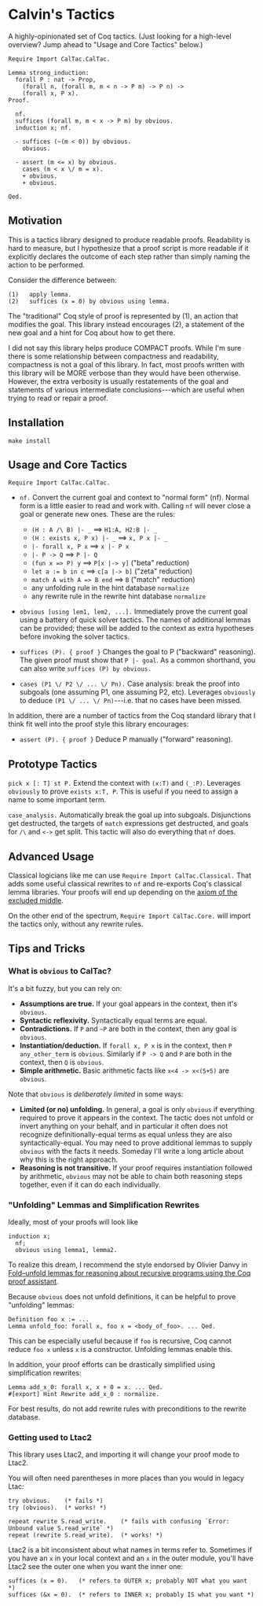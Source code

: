 # Calvin's Tactics

A highly-opinionated set of Coq tactics.  (Just looking for a high-level
overview?  Jump ahead to "Usage and Core Tactics" below.)

```coq
Require Import CalTac.CalTac.

Lemma strong_induction:
  forall P : nat -> Prop,
    (forall n, (forall m, m < n -> P m) -> P n) ->
    (forall x, P x).
Proof.

  nf.
  suffices (forall m, m < x -> P m) by obvious.
  induction x; nf.

  - suffices (~(m < 0)) by obvious.
    obvious.

  - assert (m <= x) by obvious.
    cases (m < x \/ m = x).
    + obvious.
    + obvious.

Qed.
```


## Motivation

This is a tactics library designed to produce readable proofs.  Readability is
hard to measure, but I hypothesize that a proof script is more readable if it
explicitly declares the outcome of each step rather than simply naming the
action to be performed.

Consider the difference between:

    (1)   apply lemma.
    (2)   suffices (x = 0) by obvious using lemma.

The "traditional" Coq style of proof is represented by (1), an action that
modifies the goal.  This library instead encourages (2), a statement of the new
goal and a hint for Coq about how to get there.

I did not say this library helps produce COMPACT proofs.  While I'm sure there
is some relationship between compactness and readability, compactness is not a
goal of this library.  In fact, most proofs written with this library will be
MORE verbose than they would have been otherwise.  However, the extra verbosity
is usually restatements of the goal and statements of various intermediate
conclusions---which are useful when trying to read or repair a proof.


## Installation

`make install`


## Usage and Core Tactics

`Require Import CalTac.CalTac.`

  - `nf.`
    Convert the current goal and context to "normal form" (nf).  Normal form is
    a little easier to read and work with.  Calling `nf` will never close a
    goal or generate new ones.  These are the rules:
      - `(H : A /\ B) |- _`          ==>   `H1:A, H2:B |- _`
      - `(H : exists x, P x) |- _`   ==>   `x, P x |- _`
      - `|- forall x, P x`           ==>   `x |- P x`
      - `|- P -> Q`                  ==>   `P |- Q`
      - `(fun x => P) y`             ==>   `P[x |-> y]`       ("beta" reduction)
      - `let a := b in c`            ==>   `c[a |-> b]`       ("zeta" reduction)
      - `match A with A => B end`    ==>   `B`                ("match" reduction)
      - any unfolding rule in the hint database `normalize`
      - any rewrite rule in the rewrite hint database `normalize`

  - `obvious [using lem1, lem2, ...].`
    Immediately prove the current goal using a battery of quick solver tactics.
    The names of additional lemmas can be provided; these will be added to the
    context as extra hypotheses before invoking the solver tactics.

  - `suffices (P). { proof }`
    Changes the goal to P ("backward" reasoning).  The given proof must show
    that `P |- goal`.  As a common shorthand, you can also write
    `suffices (P) by obvious.`

  - `cases (P1 \/ P2 \/ ... \/ Pn).`
    Case analysis: break the proof into subgoals (one assuming P1, one assuming
    P2, etc).  Leverages `obviously` to deduce `(P1 \/ ... \/ Pn)`---i.e. that
    no cases have been missed.

In addition, there are a number of tactics from the Coq standard library that
I think fit well into the proof style this library encourages:

  - `assert (P). { proof }`
    Deduce P manually ("forward" reasoning).


## Prototype Tactics

  `pick x [: T] st P.`
    Extend the context with `(x:T)` and `(_:P)`.  Leverages `obviously` to
    prove `exists x:T, P`.  This is useful if you need to assign a name to some
    important term.

  `case_analysis.`
    Automatically break the goal up into subgoals.  Disjunctions get
    destructed, the targets of `match` expressions get destructed, and goals
    for `/\` and `<->` get split.  This tactic will also do everything that
    `nf` does.


## Advanced Usage

Classical logicians like me can use `Require Import CalTac.Classical.`  That
adds some useful classical rewrites to `nf` and re-exports Coq's classical
lemma libraries.  Your proofs will end up depending on the [axiom of the
excluded middle](https://coq.inria.fr/library/Coq.Logic.Classical_Prop.html#classic).

On the other end of the spectrum, `Require Import CalTac.Core.` will import
the tactics only, without any rewrite rules.


## Tips and Tricks

### What is `obvious` to CalTac?

It's a bit fuzzy, but you can rely on:

  - **Assumptions are true.**  If your goal appears in the context, then it's
    `obvious`.
  - **Syntactic reflexivity.**  Syntactically equal terms are equal.
  - **Contradictions.**  If `P` and `~P` are both in the context, then any goal
    is `obvious`.
  - **Instantiation/deduction.**  If `forall x, P x` is in the context, then
    `P any_other_term` is `obvious`.  Similarly if `P -> Q` and `P` are both
    in the context, then `Q` is `obvious`.
  - **Simple arithmetic.**  Basic arithmetic facts like `x<4 -> x<(5+5)` are
    `obvious`.

Note that `obvious` is _deliberately limited_ in some ways:

  - **Limited (or no) unfolding.**  In general, a goal is only `obvious` if
    everything required to prove it appears in the context.  The tactic does
    not unfold or invert anything on your behalf, and in particular it often
    does not recognize definitionally-equal terms as equal unless they are also
    syntactically-equal.  You may need to prove additional lemmas to supply
    `obvious` with the facts it needs.  Someday I'll write a long article about
    why this is the right approach.
  - **Reasoning is not transitive.**  If your proof requires instantiation
    followed by arithmetic, `obvious` may not be able to chain both reasoning
    steps together, even if it can do each individually.


### "Unfolding" Lemmas and Simplification Rewrites

Ideally, most of your proofs will look like

```coq
induction x;
  nf;
  obvious using lemma1, lemma2.
```

To realize this dream, I recommend the style endorsed by Olivier Danvy in
[Fold–unfold lemmas for reasoning about recursive programs using the Coq proof
assistant](https://dx.doi.org/10.1017/S0956796822000107).

Because `obvious` does not unfold definitions, it can be helpful to prove
"unfolding" lemmas:

```coq
Definition foo x := ...
Lemma unfold_foo: forall x, foo x = <body_of_foo>. ... Qed.
```

This can be especially useful because if `foo` is recursive, Coq cannot reduce
`foo x` unless `x` is a constructor.  Unfolding lemmas enable this.

In addition, your proof efforts can be drastically simplified using
simplification rewrites:

```coq
Lemma add_x_0: forall x, x + 0 = x. ... Qed.
#[export] Hint Rewrite add_x_0 : normalize.
```

For best results, do not add rewrite rules with preconditions to the rewrite
database.


### Getting used to Ltac2

This library uses Ltac2, and importing it will change your proof mode to Ltac2.

You will often need parentheses in more places than you would in legacy Ltac:

    try obvious.    (* fails *)
    try (obvious).  (* works! *)

    repeat rewrite S.read_write.    (* fails with confusing `Error: Unbound value S.read_write` *)
    repeat (rewrite S.read_write).  (* works! *)

Ltac2 is a bit inconsistent about what names in terms refer to.  Sometimes
if you have an `x` in your local context and an `x` in the outer module, you'll
have Ltac2 see the outer one when you want the inner one:

    suffices (x = 0).   (* refers to OUTER x; probably NOT what you want *)
    suffices (&x = 0).  (* refers to INNER x; probably IS what you want *)
